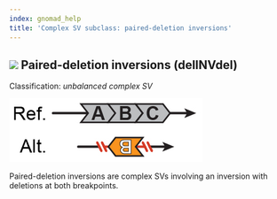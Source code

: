 ```yaml
---
index: gnomad_help  
title: 'Complex SV subclass: paired-deletion inversions'  
---
```


## ![](https://placehold.it/15/71E38C/000000?text=+) Paired-deletion inversions (delINVdel)  

Classification: _unbalanced complex SV_

![Paired-deletion inversion (delINVdel)](gnomAD_browser.SV_schematics_delINVdel.jpg)  

Paired-deletion inversions are complex SVs involving an inversion with deletions at both breakpoints.

